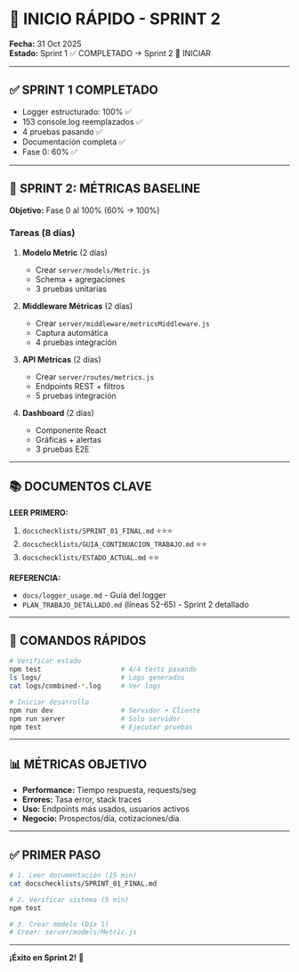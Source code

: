 # 🚀 INICIO RÁPIDO - SPRINT 2

**Fecha:** 31 Oct 2025  
**Estado:** Sprint 1 ✅ COMPLETADO → Sprint 2 🚀 INICIAR

---

## ✅ SPRINT 1 COMPLETADO

- Logger estructurado: 100% ✅
- 153 console.log reemplazados ✅
- 4 pruebas pasando ✅
- Documentación completa ✅
- Fase 0: 60% ✅

---

## 🎯 SPRINT 2: MÉTRICAS BASELINE

**Objetivo:** Fase 0 al 100% (60% → 100%)

### Tareas (8 días)

1. **Modelo Metric** (2 días)
   - Crear `server/models/Metric.js`
   - Schema + agregaciones
   - 3 pruebas unitarias

2. **Middleware Métricas** (2 días)
   - Crear `server/middleware/metricsMiddleware.js`
   - Captura automática
   - 4 pruebas integración

3. **API Métricas** (2 días)
   - Crear `server/routes/metrics.js`
   - Endpoints REST + filtros
   - 5 pruebas integración

4. **Dashboard** (2 días)
   - Componente React
   - Gráficas + alertas
   - 3 pruebas E2E

---

## 📚 DOCUMENTOS CLAVE

**LEER PRIMERO:**
1. `docschecklists/SPRINT_01_FINAL.md` ⭐⭐⭐
2. `docschecklists/GUIA_CONTINUACION_TRABAJO.md` ⭐⭐
3. `docschecklists/ESTADO_ACTUAL.md` ⭐⭐

**REFERENCIA:**
- `docs/logger_usage.md` - Guía del logger
- `PLAN_TRABAJO_DETALLADO.md` (líneas 52-65) - Sprint 2 detallado

---

## 🔧 COMANDOS RÁPIDOS

```bash
# Verificar estado
npm test                    # 4/4 tests pasando
ls logs/                    # Logs generados
cat logs/combined-*.log     # Ver logs

# Iniciar desarrollo
npm run dev                 # Servidor + Cliente
npm run server              # Solo servidor
npm test                    # Ejecutar pruebas
```

---

## 📊 MÉTRICAS OBJETIVO

- **Performance:** Tiempo respuesta, requests/seg
- **Errores:** Tasa error, stack traces
- **Uso:** Endpoints más usados, usuarios activos
- **Negocio:** Prospectos/día, cotizaciones/día

---

## ✅ PRIMER PASO

```bash
# 1. Leer documentación (15 min)
cat docschecklists/SPRINT_01_FINAL.md

# 2. Verificar sistema (5 min)
npm test

# 3. Crear modelo (Día 1)
# Crear: server/models/Metric.js
```

---

**¡Éxito en Sprint 2!** 🚀
